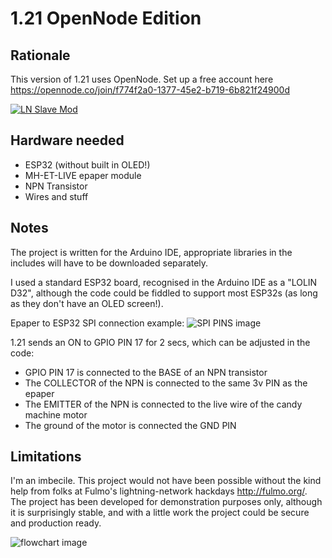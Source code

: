 

# 1.21 OpenNode Edition

## Rationale
This version of 1.21 uses OpenNode. Set up a free account here https://opennode.co/join/f774f2a0-1377-45e2-b719-6b821f24900d

[![LN Slave Mod](https://i.imgur.com/JYw6HYc.jpg)](https://www.youtube.com/watch?v=Sa8vW9udCa0)

## Hardware needed

* ESP32 (without built in OLED!)
* MH-ET-LIVE epaper module 
* NPN Transistor
* Wires and stuff

## Notes

The project is written for the Arduino IDE, appropriate libraries in the includes will have to be downloaded separately.

I used a standard ESP32 board, recognised in the Arduino IDE as a "LOLIN D32", although the code could be fiddled to support most ESP32s (as long as they don't have an OLED screen!).

Epaper to ESP32 SPI connection example:
![SPI PINS image](https://i.imgur.com/4rdB2OC.jpg)

1.21 sends an ON to GPIO PIN 17 for 2 secs, which can be adjusted in the code: 

* GPIO PIN 17 is connected to the BASE of an NPN transistor
* The COLLECTOR of the NPN is connected to the same 3v PIN as the epaper
* The EMITTER of the NPN is connected to the live wire of the candy machine motor
* The ground of the motor is connected the GND PIN

## Limitations 

I'm an imbecile. This project would not have been possible without the kind help from folks at Fulmo's lightning-network hackdays http://fulmo.org/. The project has been developed for demonstration purposes only, although it is surprisingly stable, and with a little work the project could be secure and production ready. 


![flowchart image](https://i.imgur.com/dZMuadn.jpg)

